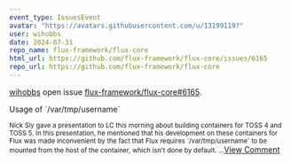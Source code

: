 ```yaml
---
event_type: IssuesEvent
avatar: "https://avatars.githubusercontent.com/u/13199119?"
user: wihobbs
date: 2024-07-31
repo_name: flux-framework/flux-core
html_url: https://github.com/flux-framework/flux-core/issues/6165
repo_url: https://github.com/flux-framework/flux-core
---
```


<a href='https://github.com/wihobbs' target='_blank'>wihobbs</a> open issue <a href='https://github.com/flux-framework/flux-core/issues/6165' target='_blank'>flux-framework/flux-core#6165</a>.

<p>Usage of `/var/tmp/username`</p><small>Nick Sly gave a presentation to LC this morning about building containers for TOSS 4 and TOSS 5. In this presentation, he mentioned that his development on these containers for Flux was made inconvenient by the fact that Flux requires `/var/tmp/username` to be mounted from the host of the container, which isn't done by default. ...</small><a href='https://github.com/flux-framework/flux-core/issues/6165' target='_blank'>View Comment</a>